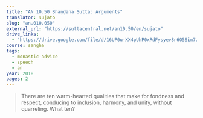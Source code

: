 ```yaml
---
title: "AN 10.50 Bhaṇḍana Sutta: Arguments"
translator: sujato
slug: "an.010.050"
external_url: "https://suttacentral.net/an10.50/en/sujato"
drive_links:
  - "https://drive.google.com/file/d/16UP0u-XX4pUhP0xRdFysyev8n6O5Sim7/view?usp=drivesdk"
course: sangha
tags:
  - monastic-advice
  - speech
  - an
year: 2018
pages: 2
---
```


> There are ten warm-hearted qualities that make for fondness and respect, conducing to inclusion, harmony, and unity, without quarreling. What ten?

<!---->
